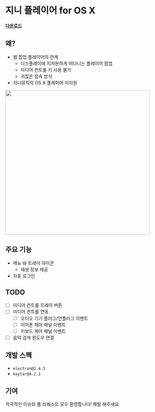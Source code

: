 # 지니 플레이어 for OS X

**[다운로드](https://github.com/mskims/genie-music-player/releases)**

## 왜?

* 웹 팝업 플레이어의 한계
  * 디스플레이에 지저분하게 떠다니는 플레이어 팝업
  * 미디어 컨트롤 키 사용 불가
  * 귀찮은 접속 방식
* 지니뮤직의 OS X 플레이어 미지원

<img src="https://user-images.githubusercontent.com/24643489/38609496-305a0f58-3db9-11e8-9ae0-25f9c640e333.png" width="450">

## 주요 기능

* 메뉴 바 트레이 아이콘
  * 재생 정보 제공
* 자동 로그인

## TODO

* [ ] 미디어 컨트롤 트레이 버튼 
* [ ] 미디어 컨트롤 연동
  * [ ] 오디오 기기 플러그/언플러그 이벤트
  * [ ] 이어폰 제어 패널 이벤트
  * [ ] 키보드 제어 패널 이벤트
* [ ] 음악 검색 윈도우 연결

## 개발 스펙

* `electron@1.4.3`
* `keytar@4.2.1`

## 기여

적극적인 이슈와 풀 리퀘스트 모두 환영합니다! 제발 해주세요

